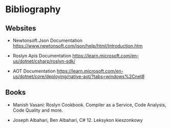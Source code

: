 # Bibliography

## Websites

- Newtonsoft.Json Documentation <https://www.newtonsoft.com/json/help/html/Introduction.htm>

- Roslyn Apis Documentation <https://learn.microsoft.com/en-us/dotnet/csharp/roslyn-sdk/>

- AOT Documentation <https://learn.microsoft.com/en-us/dotnet/core/deploying/native-aot/?tabs=windows%2Cnet8>

## Books

- Manish Vasani: Roslyn Cookbook. Compiler as a Service, Code Analysis, Code Quality and more.

- Joseph Albahari, Ben Albahari, C# 12. Leksykon kieszonkowy
